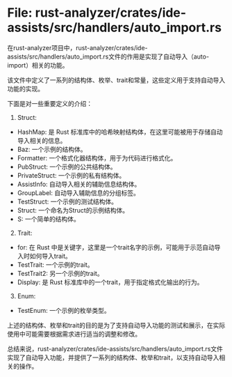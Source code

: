 # File: rust-analyzer/crates/ide-assists/src/handlers/auto_import.rs

在rust-analyzer项目中，rust-analyzer/crates/ide-assists/src/handlers/auto_import.rs文件的作用是实现了自动导入（auto-import）相关的功能。

该文件中定义了一系列的结构体、枚举、trait和常量，这些定义用于支持自动导入功能的实现。

下面是对一些重要定义的介绍：

1. Struct:
- HashMap: 是 Rust 标准库中的哈希映射结构体，在这里可能被用于存储自动导入相关的信息。
- Baz: 一个示例的结构体。
- Formatter: 一个格式化器结构体，用于为代码进行格式化。
- PubStruct: 一个示例的公共结构体。
- PrivateStruct: 一个示例的私有结构体。
- AssistInfo: 自动导入相关的辅助信息结构体。
- GroupLabel: 自动导入辅助信息的分组标签。
- TestStruct: 一个示例的测试结构体。
- Struct: 一个命名为Struct的示例结构体。
- S: 一个简单的结构体。

2. Trait:
- for: 在 Rust 中是关键字，这里是一个trait名字的示例，可能用于示范自动导入时如何导入trait。
- TestTrait: 一个示例的trait。
- TestTrait2: 另一个示例的trait。
- Display: 是 Rust 标准库中的一个trait，用于指定格式化输出的行为。

3. Enum:
- TestEnum: 一个示例的枚举类型。

上述的结构体、枚举和trait的目的是为了支持自动导入功能的测试和展示，在实际使用中可能需要根据需求进行适当的调整和修改。

总结来说，rust-analyzer/crates/ide-assists/src/handlers/auto_import.rs文件实现了自动导入功能，并提供了一系列的结构体、枚举和trait，以支持自动导入相关的操作。

